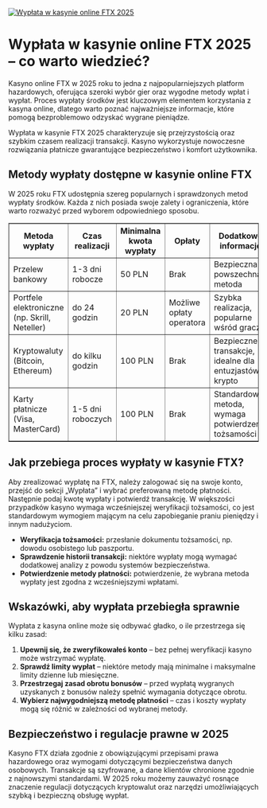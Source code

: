 [![Wypłata w kasynie online FTX 2025](https://123-caf.pages.dev/gitsignup.png)](https://vrmoo.ru/Bt82HjjY)

<h1>Wypłata w kasynie online FTX 2025 – co warto wiedzieć?</h1> <p>Kasyno online FTX w 2025 roku to jedna z najpopularniejszych platform hazardowych, oferująca szeroki wybór gier oraz wygodne metody wpłat i wypłat. Proces wypłaty środków jest kluczowym elementem korzystania z kasyna online, dlatego warto poznać najważniejsze informacje, które pomogą bezproblemowo odzyskać wygrane pieniądze.</p>  <p>Wypłata w kasynie FTX 2025 charakteryzuje się przejrzystością oraz szybkim czasem realizacji transakcji. Kasyno wykorzystuje nowoczesne rozwiązania płatnicze gwarantujące bezpieczeństwo i komfort użytkownika.</p>  <h2>Metody wypłaty dostępne w kasynie online FTX</h2> <p>W 2025 roku FTX udostępnia szereg popularnych i sprawdzonych metod wypłaty środków. Każda z nich posiada swoje zalety i ograniczenia, które warto rozważyć przed wyborem odpowiedniego sposobu.</p>  <table border="1" cellspacing="0" cellpadding="8">   <thead>     <tr>       <th>Metoda wypłaty</th>       <th>Czas realizacji</th>       <th>Minimalna kwota wypłaty</th>       <th>Opłaty</th>       <th>Dodatkowe informacje</th>     </tr>   </thead>   <tbody>     <tr>       <td>Przelew bankowy</td>       <td>1-3 dni robocze</td>       <td>50 PLN</td>       <td>Brak</td>       <td>Bezpieczna i powszechna metoda</td>     </tr>     <tr>       <td>Portfele elektroniczne (np. Skrill, Neteller)</td>       <td>do 24 godzin</td>       <td>20 PLN</td>       <td>Możliwe opłaty operatora</td>       <td>Szybka realizacja, popularne wśród graczy</td>     </tr>     <tr>       <td>Kryptowaluty (Bitcoin, Ethereum)</td>       <td>do kilku godzin</td>       <td>100 PLN</td>       <td>Brak</td>       <td>Bezpieczne transakcje, idealne dla entuzjastów krypto</td>     </tr>     <tr>       <td>Karty płatnicze (Visa, MasterCard)</td>       <td>1-5 dni roboczych</td>       <td>100 PLN</td>       <td>Brak</td>       <td>Standardowa metoda, wymaga potwierdzenia tożsamości</td>     </tr>   </tbody> </table>  <h2>Jak przebiega proces wypłaty w kasynie FTX?</h2> <p>Aby zrealizować wypłatę na FTX, należy zalogować się na swoje konto, przejść do sekcji „Wypłata” i wybrać preferowaną metodę płatności. Następnie podaj kwotę wypłaty i potwierdź transakcję. W większości przypadków kasyno wymaga wcześniejszej weryfikacji tożsamości, co jest standardowym wymogiem mającym na celu zapobieganie praniu pieniędzy i innym nadużyciom.</p>  <ul>   <li><strong>Weryfikacja tożsamości:</strong> przesłanie dokumentu tożsamości, np. dowodu osobistego lub paszportu.</li>   <li><strong>Sprawdzenie historii transakcji:</strong> niektóre wypłaty mogą wymagać dodatkowej analizy z powodu systemów bezpieczeństwa.</li>   <li><strong>Potwierdzenie metody płatności:</strong> potwierdzenie, że wybrana metoda wypłaty jest zgodna z wcześniejszymi wpłatami.</li> </ul>  <h2>Wskazówki, aby wypłata przebiegła sprawnie</h2> <p>Wypłata z kasyna online może się odbywać gładko, o ile przestrzega się kilku zasad:</p> <ol>   <li><strong>Upewnij się, że zweryfikowałeś konto</strong> – bez pełnej weryfikacji kasyno może wstrzymać wypłatę.</li>   <li><strong>Sprawdź limity wypłat</strong> – niektóre metody mają minimalne i maksymalne limity dzienne lub miesięczne.</li>   <li><strong>Przestrzegaj zasad obrotu bonusów</strong> – przed wypłatą wygranych uzyskanych z bonusów należy spełnić wymagania dotyczące obrotu.</li>   <li><strong>Wybierz najwygodniejszą metodę płatności</strong> – czas i koszty wypłaty mogą się różnić w zależności od wybranej metody.</li> </ol>  <h2>Bezpieczeństwo i regulacje prawne w 2025</h2> <p>Kasyno FTX działa zgodnie z obowiązującymi przepisami prawa hazardowego oraz wymogami dotyczącymi bezpieczeństwa danych osobowych. Transakcje są szyfrowane, a dane klientów chronione zgodnie z najnowszymi standardami. W 2025 roku możemy zauważyć rosnące znaczenie regulacji dotyczących kryptowalut oraz narzędzi umożliwiających szybką i bezpieczną obsługę wypłat.</p>